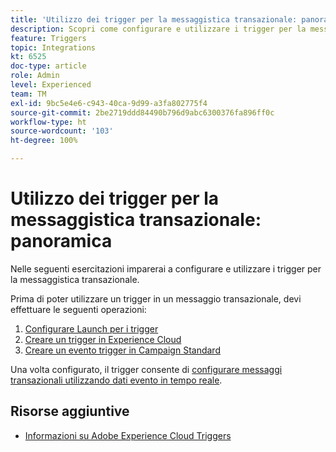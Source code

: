 ```yaml
---
title: 'Utilizzo dei trigger per la messaggistica transazionale: panoramica'
description: Scopri come configurare e utilizzare i trigger per la messaggistica transazionale.
feature: Triggers
topic: Integrations
kt: 6525
doc-type: article
role: Admin
level: Experienced
team: TM
exl-id: 9bc5e4e6-c943-40ca-9d99-a3fa802775f4
source-git-commit: 2be2719ddd84490b796d9abc6300376fa896ff0c
workflow-type: ht
source-wordcount: '103'
ht-degree: 100%

---
```


# Utilizzo dei trigger per la messaggistica transazionale: panoramica

Nelle seguenti esercitazioni imparerai a configurare e utilizzare i trigger per la messaggistica transazionale.

Prima di poter utilizzare un trigger in un messaggio transazionale, devi effettuare le seguenti operazioni:

1. [Configurare Launch per i trigger](/help/integrations/configure-launch-for-triggers.md)
2. [Creare un trigger in Experience Cloud](/help/integrations/create-a-trigger-in-experience-cloud.md)
3. [Creare un evento trigger in Campaign Standard](/help/integrations/create-a-trigger-event.md)

Una volta configurato, il trigger consente di [configurare messaggi transazionali utilizzando dati evento in tempo reale](/help/integrations/configure-transactional-messages-using-realtime-event-data.md).

## Risorse aggiuntive

* [Informazioni su Adobe Experience Cloud Triggers](https://experienceleague.adobe.com/docs/campaign-standard/using/integrating-with-adobe-cloud/working-with-campaign-and-triggers/about-adobe-experience-cloud-triggers.html?lang=it#integrating-with-adobe-cloud)
